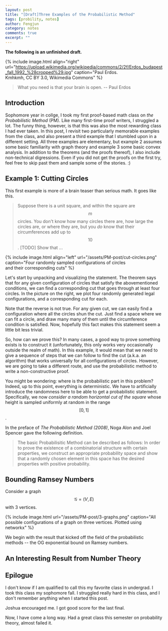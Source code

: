 ```yaml
---
layout: post
title: "[Draft]Three Examples of the Probabilistic Method"
tags: [probility, notes]
author: Fengjun
category: notes
comments: true
excerpt: ""
---
```


**The following is an unfinished draft.**


{% include image.html
align="right"
url="https://upload.wikimedia.org/wikipedia/commons/2/2f/Erdos_budapest_fall_1992_%28cropped%29.jpg"
caption="Paul Erdos.<br/>Kmhkmh, CC BY 3.0, Wikimedia Commons"
%}

> What you need is that your brain is open. -- Paul Erdos

## Introduction

Sophomore year in collge, I took my first proof-based math class on *the
Probabilistic Method* (PM). Like many first-time proof writers, I struggled a
lot. The funny thing, however, is that this was also the most rewarding class I
had ever taken. In this post, I revisit two particularly memorable examples
from the class, and also present a third example that I stumbled upon in a
different setting. All three examples are elementary, but example 2 assumes
some basic familiarity with graph theory and example 3 some basic convex
analysis. In addition to the theorems (and the proofs thereof), I also include
non-technical digressions.  Even if you did not get the proofs on the first
try, feel free to skip past them and sample some of the stories. :)


## Example 1: Cutting Circles
This first example is more of a brain teaser than serious math. It goes like
this.
> Suppose there is a unit square, and within the square are $$m$$ circles. You
> don't know how many circles there are, how large the circles are, or where
> they are, but you *do* know that their circumferences add up to $$10$$.
> [TODO] Show that ...

{% include image.html
align="left"
url="/assets/PM-post/cut-circles.png"
caption="Four randomly sampled configurations of circles <br/> and their corresponding cuts"
%}

Let's start by unpacking and visualizing the statement. The theorem says that
for any given configuration of circles that satisfy the abovementioned
conditions, we can find a corresponding cut that goes through at least four
circles. In the picture on the right, we plot four randomly generated legal
configurations, and a corresponding cut for each.

Note that the reverse is not true. For any given cut, we can easily find a
configuration where all the circles shun the cut. Just find a space where we
can fit a circle, and draw many many of them until the circumference condition
is satisfied. Now, hopefully this fact makes this statement seem a little bit
less trivial.

So, how can we prove this? In many cases, a good way to prove something exists
is to construct it (unfortunately, this only works very occasionally outside
the realm of math). In this example, it would mean that we need to give a
sequence of steps that we can follow to find the cut (a.k.a. an algorithm) that
works universally for all configurations of circles. However, we are going to
take a different route, and use the probabilistic method to write a
non-constructive proof.

You might be wondering: where is the probabilistic part in this problem?
Indeed, up to this point, everything is deterministic. We have to artificially
introduce the randomness here to be able to get a probabilistic statement.
Specifically, we now *consider a random horizontal cut of the square* whose
height is sampled uniformly at random in the range $$[0, 1]$$.


In the preface of *The Probabilistic Method (2008)*, Noga Alon and Joel Spencer gave
the following definition.
> The basic Probabilisitic Method can be described as follows: In order to
> prove the existence of a combinatorial structure with certain properties, we
> construct an appropriate probability space and show that a randomly chosen
> element in this space has the desired properties with positive probability.

## Bounding Ramsey Numbers
Consider a graph $$\mathcal{G}=(V, E)$$ with 3 vertices.

{% include image.html
url="/assets/PM-post/3-graphs.png"
caption="All possible configurations of a graph on three vertices. Plotted using networkx"
%}

We begin with the result that kicked off the field of the probabilistic
methods -- the OG exponential bound on Ramsey numbers.

## An Interesting Result from Number Theory


## Epilogue
I don't know if I am qualified to call this my favorite class in undergrad.  I
took this class my sophomore fall. I struggled really hard in this class, and I
don't remember anything when I started this post.

Joshua encouraged me. I got good score for the last final.

Now, I have come a long way. Had a great class this semester on probability
theory, almost failed it.
